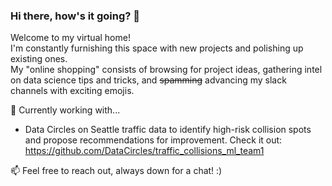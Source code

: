 ### Hi there, how's it going? 👋

Welcome to my virtual home!  
I'm constantly furnishing this space with new projects and polishing up existing ones.  
My "online shopping" consists of browsing for project ideas, gathering intel on data science tips and tricks, and ~~spamming~~ advancing my slack channels with exciting emojis. 

🔭 Currently working with...  
   - Data Circles on Seattle traffic data to identify high-risk collision spots and propose recommendations for improvement. Check it out: https://github.com/DataCircles/traffic_collisions_ml_team1

📫 Feel free to reach out, always down for a chat! :)

<!--
**cwong690/cwong690** is a ✨ _special_ ✨ repository because its `README.md` (this file) appears on your GitHub profile.

Here are some ideas to get you started:

- 🔭 I’m currently working on ...
- 🌱 I’m currently learning ...
- 👯 I’m looking to collaborate on ...
- 💬 Ask me about ...
- 📫 How to reach me: ...
- ⚡ Fun fact: ...
-->
